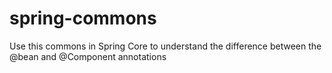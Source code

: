 # spring-commons
Use this commons in Spring Core to understand the difference between the @bean and @Component annotations
